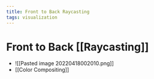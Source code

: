 ```yaml
---
title: Front to Back Raycasting
tags: visualization
---
```


# Front to Back [[Raycasting]]
- ![[Pasted image 20220418002010.png]]
- [[Color Compositing]]


















